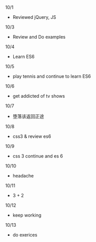 10/1
- Reviewed jQuery, JS

10/3
- Review and Do examples

10/4
- Learn ES6

10/5
- play tennis and continue to learn ES6

10/6
- get addicted of tv shows

10/7
- 堕落该返回正途

10/8

- css3 & review es6

10/9

- css 3 continue and es 6

10/10

- headache

10/11

- 3 + 2

10/12

- keep working

10/13

- do exerices

